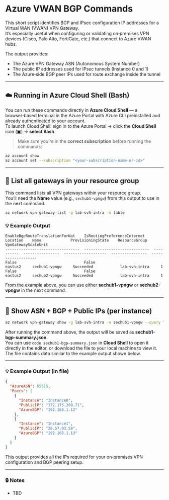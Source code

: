 # Azure VWAN BGP Commands

This short script identifies BGP and IPsec configuration IP addresses for a Virtual WAN (VWAN) VPN Gateway.  
It’s especially useful when configuring or validating on‑premises VPN devices (Cisco, Palo Alto, FortiGate, etc.) that connect to Azure VWAN hubs.

The output provides:
- The Azure VPN Gateway ASN (Autonomous System Number)
- The public IP addresses used for IPsec tunnels (Instance 0 and 1)
- The Azure‑side BGP peer IPs used for route exchange inside the tunnel

---

## ☁️ Running in Azure Cloud Shell (Bash)

You can run these commands directly in **Azure Cloud Shell** — a browser‑based terminal in the Azure Portal with Azure CLI preinstalled and already authenticated to your account.  
To launch Cloud Shell: sign in to the Azure Portal → click the **Cloud Shell** icon (▣) → **select Bash**.

> Make sure you’re in the **correct subscription** before running the commands:
```bash
az account show
az account set --subscription "<your-subscription-name-or-id>"
```

---

## 🧭 List all gateways in your resource group

This command lists all VPN gateways within your resource group.  
You’ll need the **Name** value (e.g., `sechub1-vpngw`) from this output to use in the next command.

```bash
az network vpn-gateway list -g lab-svh-intra -o table
```

### 💡 Example Output
```
EnableBgpRouteTranslationForNat    IsRoutingPreferenceInternet    Location    Name             ProvisioningState    ResourceGroup    VpnGatewayScaleUnit
---------------------------------  -----------------------------  ----------  ----------------  -------------------  ----------------  -------------------
False                              False                          eastus2     sechub1-vpngw     Succeeded            lab-svh-intra     1
False                              False                          eastus2     sechub2-vpngw     Succeeded            lab-svh-intra     1
```

From the example above, you can use either **sechub1-vpngw** or **sechub2-vpngw** in the next command.

---

## 📡 Show ASN + BGP + Public IPs (per instance)

```bash
az network vpn-gateway show -g lab-svh-intra -n sechub1-vpngw --query "{AzureASN:bgpSettings.asn, Peers:bgpSettings.bgpPeeringAddresses[].{Instance:ipconfigurationId, PublicIP:tunnelIpAddresses[0], AzureBGP:defaultBgpIpAddresses[0]}}" -o json > sechub1-bgp-summary.json
```

After running the command above, the output will be saved as **sechub1-bgp-summary.json**.  
You can use `code sechub1-bgp-summary.json` in **Cloud Shell** to open it directly in the editor, or download the file to your local machine to view it.  
The file contains data similar to the example output shown below.

---

### 💡 Example Output (in file)
```json
{
  "AzureASN": 65515,
  "Peers": [
    {
      "Instance": "Instance0",
      "PublicIP": "172.175.208.71",
      "AzureBGP": "192.168.1.12"
    },
    {
      "Instance": "Instance1",
      "PublicIP": "20.57.93.58",
      "AzureBGP": "192.168.1.13"
    }
  ]
}
```

This output provides all the IPs required for your on‑premises VPN configuration and BGP peering setup.

---

### 🔒 Notes
- TBD


